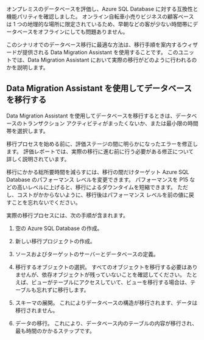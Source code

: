 オンプレミスのデータベースを評価し、Azure SQL Database に対する互換性と機能パリティを確認しました。 オンライン自転車小売りビジネスの顧客ベースは 1 つの地理的な場所に限定されているため、早朝などの客が少ない時間帯にデータベースをオフラインにしても問題ありません。

このシナリオでのデータベース移行に最適な方法は、移行手順を案内するウィザードが提供される Data Migration Assistant を使用することです。 このユニットでは、Data Migration Assistant において実際の移行がどのように行われるのかを説明します。

## <a name="migrate-the-database-using-data-migration-assistant"></a>Data Migration Assistant を使用してデータベースを移行する

Data Migration Assistant を使用してデータベースを移行するときは、データベースのトランザクション アクティビティがまったくないか、または最小限の時間帯を選択します。

移行プロセスを始める前に、評価ステージの間に明らかになったエラーを修正します。 評価レポートでは、実際の移行に進む前に行う必要がある修正について詳しく説明されています。

移行にかかる総所要時間を減らすには、移行の間だけターゲット Azure SQL Database のパフォーマンス レベルを変更できます。 パフォーマンスを P15 などの高いレベルに上げると、移行によるダウンタイムを短縮できます。 ただし、コストがかからないように、移行後はパフォーマンス レベルを前の値に戻すことを忘れないでください。

実際の移行プロセスには、次の手順が含まれます。

1. 空の Azure SQL Database の作成。

1. 新しい移行プロジェクトの作成。

1. ソースおよびターゲットのサーバーとデータベースの定義。

1. 移行するオブジェクトの選択。 すべてのオブジェクトを移行する必要はありませんが、依存オブジェクトが残っていないことを確認してください。 たとえば、ビューがテーブルにアクセスしていて、ビューを移行する場合は、テーブルも忘れずに移行します。

1. スキーマの展開。 これによりデータベースの構造が移行されます、データは移行されません。

1. データの移行。 これにより、データベース内のテーブルの内容が移行され、最も時間のかかるステップです。
